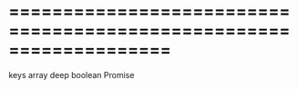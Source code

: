 <!--**
/*-------------------------------------------
    Auto-generated file. Do not modify.
-------------------------------------------

**-->
===================================================================
===================================================================

<!--shortDescription-->

<!--/shortDescription-->

<!--paramName1-->keys<!--/paramName1-->
<!--paramType1-->array<!--/paramType1-->
<!--paramDescription1-->

<!--/paramDescription1-->

<!--paramName2-->deep<!--/paramName2-->
<!--paramType2-->boolean<!--/paramType2-->
<!--paramDescription2-->

<!--/paramDescription2-->

<!--returnType-->Promise<!--/returnType-->
<!--returnDescription-->

<!--/returnDescription-->

<!--fullDescription-->

<!--/fullDescription-->